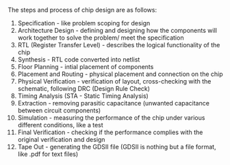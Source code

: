 The steps and process of chip design are as follows:

1. Specification - like problem scoping for design
2. Architecture Design - defining and designing how the components will work together to solve the problem/ meet the specification
3. RTL (Register Transfer Level) - describes the logical functionality of the chip
4. Synthesis - RTL code converted into netlist
5. Floor Planning - intial placement of components
6. Placement and Routing - physical placement and connection on the chip
7. Physical Verification - verification of layout, cross-checking with the schematic, following DRC (Design Rule Check)
8. Timing Analysis (STA - Static Timing Analysis)
9. Extraction - removing parasitic capacitance (unwanted capacitance between circuit components)
10. Simulation - measuring the performance of the chip under various different conditions, like a test
11. Final Verification - checking if the performance complies with the original verification and design
12. Tape Out - generating the GDSII file (GDSII is nothing but a file format, like .pdf for text files)
